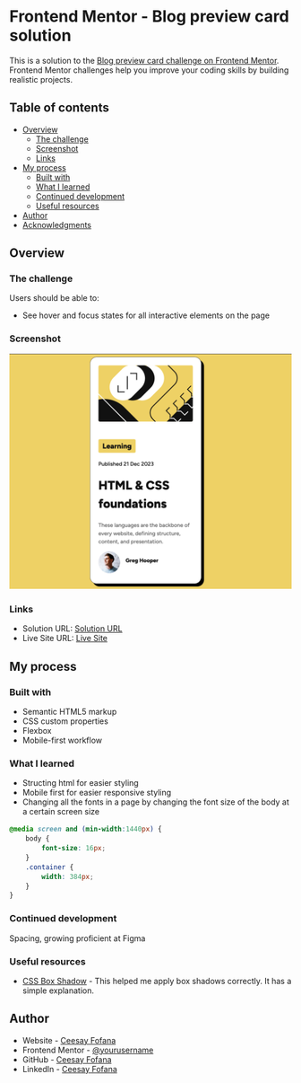 # Frontend Mentor - Blog preview card solution

This is a solution to the [Blog preview card challenge on Frontend Mentor](https://www.frontendmentor.io/challenges/blog-preview-card-ckPaj01IcS). Frontend Mentor challenges help you improve your coding skills by building realistic projects. 

## Table of contents

- [Overview](#overview)
  - [The challenge](#the-challenge)
  - [Screenshot](#screenshot)
  - [Links](#links)
- [My process](#my-process)
  - [Built with](#built-with)
  - [What I learned](#what-i-learned)
  - [Continued development](#continued-development)
  - [Useful resources](#useful-resources)
- [Author](#author)
- [Acknowledgments](#acknowledgments)


## Overview

### The challenge

Users should be able to:

- See hover and focus states for all interactive elements on the page

### Screenshot

![](./assets/images/screenshot.png)

### Links

- Solution URL: [Solution URL](https://github.com/cfofana/blog-preview-card)
- Live Site URL: [Live Site](https://cfofana.github.io/blog-preview-card/)

## My process

### Built with

- Semantic HTML5 markup
- CSS custom properties
- Flexbox
- Mobile-first workflow

### What I learned

- Structing html for easier styling
- Mobile first for easier responsive styling
- Changing all the fonts in a page by changing the font size of the body at a certain screen size

```css
@media screen and (min-width:1440px) {
    body {
        font-size: 16px;
    }
    .container {
        width: 384px;
    }
}
```

### Continued development

Spacing, growing proficient at Figma


### Useful resources

- [CSS Box Shadow](https://www.w3schools.com/cssref/css3_pr_box-shadow.php) - This helped me apply box shadows correctly. It has a simple explanation.

## Author

- Website - [Ceesay Fofana](https://www.ceesayfofana.com)
- Frontend Mentor - [@yourusername](https://www.frontendmentor.io/profile/cfofana)
- GitHub - [Ceesay Fofana](https://github.com/cfofana)
- LinkedIn - [Ceesay Fofana](https://www.linkedin.com/in/ceesay/)
